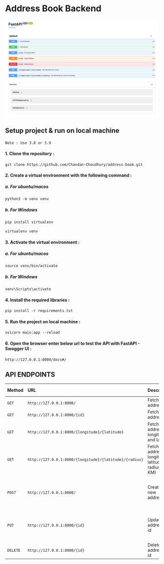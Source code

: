 # Address Book Backend

<img src="/image/img.png">

## Setup project & run on local machine

`Note : Use 3.8 or 3.9`

#### 1. Clone the repository :

```
git clone https://github.com/Chandan-Choudhury/address-book.git
```

#### 2. Create a virtual environment with the following command :

##### a. For ubuntu/macos

```
python3 -m venv venv
```

##### b. For Windows

```
pip install virtualenv
```

```
virtualenv venv
```

#### 3. Activate the virtual environment :

##### a. For ubuntu/macos

```
source venv/bin/activate
```

##### b. For Windows

```
venv\Scripts\activate
```

#### 4. Install the required libraries :

```
pip install -r requirements.txt
```

#### 5. Run the project on local machine :

```
uvicorn main:app --reload
```

#### 6. Open the browser enter below url to test the API with FastAPI - Swagger UI :

```
http://127.0.0.1:8000/docs#/
```

## API ENDPOINTS

| Method   | URL                                                     | Description                                            | Request body                                                 | Path Parameters                                          |
| :------- | :------------------------------------------------------ | :----------------------------------------------------- | :----------------------------------------------------------- | :------------------------------------------------------- |
| `GET`    | `http://127.0.0.1:8000/`                                | Fetch all address                                      | Not Required                                                 | Not Required                                             |
| `GET`    | `http://127.0.0.1:8000/{id}`                            | Fetch all address                                      | Not Required                                                 | `id: int`                                                |
| `GET`    | `http://127.0.0.1:8000/{longitude}/{latitude}`          | Fetch address by longitude and latitude                | Not Required                                                 | `"longitude": float, "latitude": float`                  |
| `GET`    | `http://127.0.0.1:8000/{longitude}/{latitude}/{radius}` | Fetch address by longitude, latitude and radius(in KM) | Not Required                                                 | `"longitude": float, "latitude": float, "radius": float` |
| `POST`   | `http://127.0.0.1:8000/`                                | Create a new address                                   | `{"city": "string", "longitude": float, "latitude": float }` | Not Required                                             |
| `PUT`    | `http://127.0.0.1:8000/{id}`                            | Update address by id                                   | `{"city": "string", "longitude": float, "latitude": float }` | `id: int`                                                |
| `DELETE` | `http://127.0.0.1:8000/{id}`                            | Delete address by id                                   | Not Required                                                 | `id: int`                                                |
